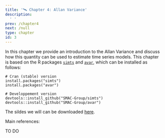 ```yaml
---
title: '🛰 Chapter 4: Allan Variance'
description:
  ' '
prev: /chapter4
next: /null
type: chapter
id: 3
---
```



<exercise id="1" title="General Information">

In this chapter we provide an introduction to the Allan Variance and discuss how this quantity can be used to estimate time series models. This chapter is based on the R packages [`simts`](https://smac-group.github.io/simts/index.html) and [`avar`](https://smac-group.github.io/avar/index.html), which can be installed as follows:

```{r}
# Cran (stable) version
install.packages("simts")
install.packages("avar")

# Developpement version
devtools::install_github("SMAC-Group/simts")
devtools::install_github("SMAC-Group/avar")
```

The sildes we will can be downloaded [here](https://www.google.com). 

Main references:

TO DO

</exercise>
